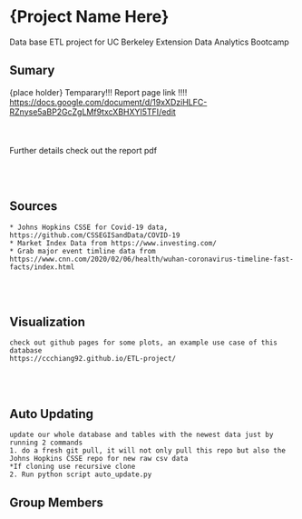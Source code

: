 # {Project Name Here}
Data base ETL project for UC Berkeley Extension Data Analytics Bootcamp
## Sumary
{place holder}
Temparary!!! Report page link !!!!
<br/>
https://docs.google.com/document/d/19xXDziHLFC-RZnyse5aBP2GcZgLMf9txcXBHXYI5TFI/edit
<br/>
<br/>
<br/>
<br/>
Further details check out the report pdf

<br/>
<br/>

## Sources
    * Johns Hopkins CSSE for Covid-19 data, https://github.com/CSSEGISandData/COVID-19
    * Market Index Data from https://www.investing.com/
    * Grab major event timline data from https://www.cnn.com/2020/02/06/health/wuhan-coronavirus-timeline-fast-facts/index.html


<br/>
<br/>

## Visualization 
    check out github pages for some plots, an example use case of this database
    https://ccchiang92.github.io/ETL-project/

<br/>
<br/>

## Auto Updating
    update our whole database and tables with the newest data just by running 2 commands
    1. do a fresh git pull, it will not only pull this repo but also the Johns Hopkins CSSE repo for new raw csv data
    *If cloning use recursive clone
    2. Run python script auto_update.py



## Group Members
